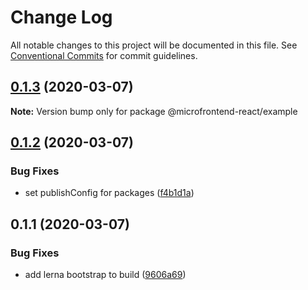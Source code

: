 # Change Log

All notable changes to this project will be documented in this file.
See [Conventional Commits](https://conventionalcommits.org) for commit guidelines.

## [0.1.3](https://github.com/microfrontend-react/microfrontend-react/compare/v0.1.2...v0.1.3) (2020-03-07)

**Note:** Version bump only for package @microfrontend-react/example





## [0.1.2](https://github.com/microfrontend-react/microfrontend-react/compare/v0.1.1...v0.1.2) (2020-03-07)


### Bug Fixes

* set publishConfig for packages ([f4b1d1a](https://github.com/microfrontend-react/microfrontend-react/commit/f4b1d1afa20d7a659db6ca306239d99fa151bc56))





## 0.1.1 (2020-03-07)


### Bug Fixes

* add lerna bootstrap to build ([9606a69](https://github.com/microfrontend-react/microfrontend-react/commit/9606a691b91e011d2c22fe29e9bf94ea1f98809b))
